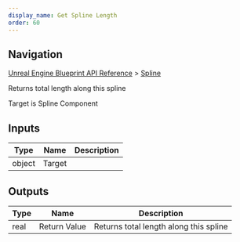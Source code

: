```yaml
---
display_name: Get Spline Length
order: 60
---
```

## Navigation

[Unreal Engine Blueprint API Reference](https://dev.epicgames.com/documentation/en-us/unreal-engine/BlueprintAPI) > [Spline](https://dev.epicgames.com/documentation/en-us/unreal-engine/BlueprintAPI/Spline)

Returns total length along this spline

Target is Spline Component

## Inputs

| Type | Name | Description |
| --- | --- | --- |
| object | Target |  |

## Outputs

| Type | Name | Description |
| --- | --- | --- |
| real | Return Value | Returns total length along this spline |
